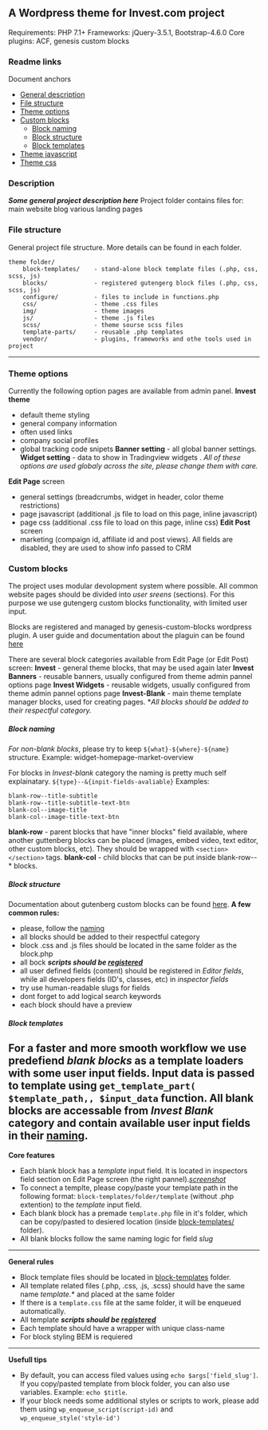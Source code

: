 A Wordpress theme for Invest.com project
---
Requirements: PHP 7.1+
Frameworks: jQuery-3.5.1, Bootstrap-4.6.0
Core plugins: ACF, genesis custom blocks

### Readme links
Document anchors
- [General description](#description)
- [File structure](#file-structure)
- [Theme options](#theme-options)
- [Custom blocks](#custom-blocks)
  - [Block naming](#s)
  - [Block structure](#s)
  - [Block templates](#s)
- [Theme javascript](#theme-javascript)
- [Theme css](#theme-css)

### Description
***Some general project description here***
Project folder contains files for:
  main website
  blog
  various landing pages

### File structure
General project file structure. More details can be found in each folder.
```
theme folder/
    block-templates/    - stand-alone block template files (.php, css, scss, js)
    blocks/             - registered gutengerg block files (.php, css, scss, js)
    configure/          - files to include in functions.php
    css/                - theme .css files
    img/                - theme images
    js/                 - theme .js files
    scss/               - theme sourse scss files
    template-parts/     - reusable .php templates
    vendor/             - plugins, frameworks and othe tools used in project

```
---
### Theme options
Currently the following option pages are available from admin panel.
**Invest theme** 
- default theme styling 
- general company information 
- often used links
- company social profiles
- global tracking code snipets
**Banner setting** - all global banner settings.
**Widget setting** - data to show in Tradingview widgets .
*All of these options are used globaly across the site, please change them with care.*

**Edit Page** screen
- general settings (breadcrumbs, widget in header, color theme restrictions)
- page jsavascript (additional .js file to load on this page, inline javascript)
- page css (additional .css file to load on this page, inline css)
**Edit Post** screen
- marketing (compaign id, affiliate id and post views). All fields are disabled, they are used to show info passed to CRM

### Custom blocks
The project uses modular devolopment system where possible.
All common website pages should be divided into *user sreens* (sections). For this purpose we use gutengerg custom blocks functionality, with limited user input.

Blocks are registered and managed by genesis-custom-blocks wordpress plugin. A user guide and documentation about the plaguin can be found [here](https://link)

There are several block categories available from Edit Page (or Edit Post) screen:
**Invest** - general theme blocks, that may be used again later
**Invest Banners** - reusable banners, usually configured from theme admin pannel options page
**Invest Widgets** - reusable widgets, usually configured from theme admin pannel options page
**Invest-Blank** - main theme template manager blocks, used for creating pages.
**All blocks should be added to their respectful category.*

##### Block naming
*For non-blank blocks*, please try to keep `${what}-${where}-${name}` structure.
Example: widget-homepage-market-overview

For blocks in *Invest-blank* category the naming is pretty much self explainatary. `${type}--&{inpit-fields-avaliable}`
Examples:
```
blank-row--title-subtitle
blank-row--title-subtitle-text-btn
blank-col--image-title
blank-col--image-title-text-btn
```
**blank-row** - parent blocks that have "inner blocks" field available, where another guttenberg blocks can be placed (images, embed video, text editor, other custom blocks, etc). They should be wrapped with `<section></section>` tags.
**blank-col** - child blocks that can be put inside blank-row--* blocks.

##### Block structure
Documentation about gutenberg custom blocks can be found [here](url).
**A few common rules:**
- please, follow the [naming](#block-naming)
- all blocks should be added to their respectful category
- block .css and .js files should be located in the same folder as the block.php
- all bock ***scripts should be [registered](#theme-javascript)***
- all user defined fields (content) should be registered in *Editor fields*, while all developers fields (ID's, classes, etc) in *inspector fields*
- try use human-readable slugs for fields
- dont forget to add logical search keywords
- each block should have a preview

##### Block templates
For a faster and more smooth workflow we use predefiend *blank blocks* as a template loaders with some user input fields. Input data is passed to template using `get_template_part( $template_path,, $input_data` function. 
All blank blocks are accessable from *Invest Blank* category and contain available user input fields in their [naming](#block-naming). 
---
**Core features**
- Each blank block has a *template* input field. It is located in inspectors field  section on Edit Page screen (the right pannel).*[screenshot](url)*
- To connect a templte, please copy/paste your template path in the following format: `block-templates/folder/template` (without .php extention) to the *template* input field. 
- Each blank block has a premade `template.php` file in it's folder, which can be copy/pasted to desiered location (inside [block-templates/](block-templates/) folder).
- All blank blocks follow the same naming logic for field *slug*
---
**General rules**
- Block template files should be located in [block-templates](block-templates/) folder.
- All template related files (.php, .css, .js, .scss) should have the same name *template.** and placed at the same folder
- If there is a `template.css` file at the same folder, it will be enqueued automatically.
- All template ***scripts should be [registered](#theme-javascript)***
- Each template should have a wrapper with unique class-name
- For block styling BEM is requiered
---
**Usefull tips**
- By default, you can access filed values using `echo $args['field_slug']`. If you copy/pasted template from block folder, you can also use variables. Example: `echo $title`.
- If your block needs some additional styles or scripts to work, please add them using `wp_enqueue_script(script-id)` and `wp_enqueue_style('style-id')`
